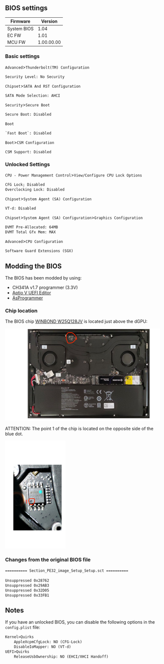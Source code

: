 ## BIOS settings

|Firmware|Version|
|---|---|
|System BIOS|1.04|
|EC FW|1.01|
|MCU FW|1.00.00.00|

### Basic settings

`Advanced`>`Thunderbolt(TM) Configuration`

	Security Level: No Security

`Chipset`>`SATA And RST Configuration`
	
	SATA Mode Selection: AHCI
`Security`>`Secure Boot`
	
	Secure Boot: Disabled
`Boot`
	
	`Fast Boot`: Disabled
`Boot`>`CSM Configuration`
	
	CSM Support: Disabled

### Unlocked Settings

`CPU - Power Management Control`>`View/Configure CPU Lock Options`

	CFG Lock; Disabled
	Overclocking Lock: Disabled

`Chipset`>`System Agent (SA) Configuration`
	
	VT-d: Disabled

`Chipset`>`System Agent (SA) Configuration`>`Graphics Configuration`
	
	DVMT Pre-Allocated: 64MB
	DVMT Total Gfx Mem: MAX

`Advanced`>`CPU Configuration`

	Software Guard Extensions (SGX)

## Modding the BIOS

The BIOS has been modded by using:
- CH341A v1.7 programmer (3.3V) 
- [Aptio V UEFI Editor](https://github.com/BoringBoredom/UEFI-Editor)
- [AsProgrammer](https://github.com/nofeletru/UsbAsp-flash)

### Chip location

The BIOS chip [WINBOND W25Q128JV](https://www.digchip.com/datasheets/parts/datasheet/2/523/W25Q128JV.php) is located just above the dGPU:

<img src="laptop_back.png" height="300px">

ATTENTION: The point 1 of the chip is located on the opposite side of the blue dot.

<img src="bios_chip.png" height="350px">

### Changes from the original BIOS file

```
========== Section_PE32_image_Setup_Setup.sct ==========

Unsuppressed 0x28762
Unsuppressed 0x29AB3
Unsuppressed 0x32D05
Unsuppressed 0x33FB1
```

## Notes

If you have an unlocked BIOS, you can disable the following options in the `config.plist` file:

```
Kernel>Quirks
	AppleXcpmCfgLock: NO (CFG-Lock)
	DisableIoMapper: NO (VT-d)
UEFI>Quirks
	ReleaseUsbOwnership: NO (EHCI/XHCI Handoff)
```